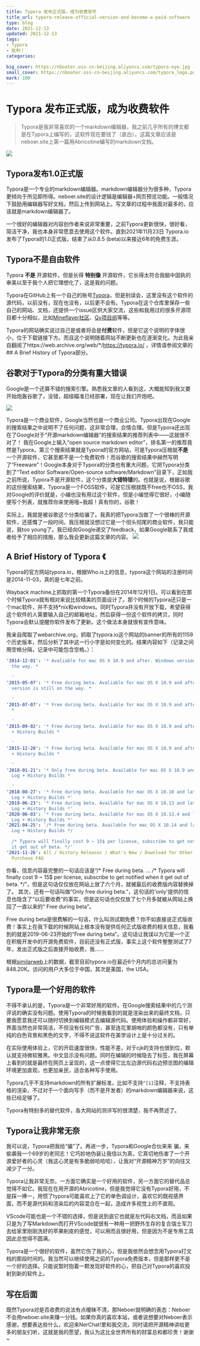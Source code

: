 ```yaml
---
title: Typora 发布正式版，成为收费软件
title_url: typora-release-official-version-and-become-a-paid-software
type: blog
date: 2021-12-13
updated: 2021-12-13
tags: 
- Typora
- 批判！
categories:

big_cover: https://nboater.oss-cn-beijing.aliyuncs.com/typora-eye.jpg
small_cover: https://nboater.oss-cn-beijing.aliyuncs.com/typora_logo.png
mark: 100
---
```

# Typora 发布正式版，成为收费软件
> Typora是我非常喜欢的一个markdown编辑器，我之前几乎所有的博文都是在Typora上编写的，这软件现在要钱了（直白）。这篇文章应该是neboer.site上第一篇用Abricotine编写的markdown文档。

![](https://nboater.oss-cn-beijing.aliyuncs.com/typora-eye.jpg) 

## Typora发布1.0正式版

Typora是一个专业的markdown编辑器。markdown编辑器分为很多种，Typora更倾向于所见即所得。neboer.site的设计逻辑是编辑器+网页预览功能。一般情况下鼓励用编辑器写好文档，然后上传到网站上。写文章的过程中我面对最多的，应该就是markdown编辑器了。

一个很好的编辑器对内容创作者来说非常重要，之前Typora更新很快，很好看，简洁干净，我也本身非常愿意去使用这个软件。直到2021年11月23日 Typora.io发布了Typora的1.0正式版，结束了从0.8.5 (beta)以来接近6年的免费生涯。

## Typora不是自由软件

Typora **不是** 开源软件，但是长得 **特别像** 开源软件，它长得太符合我脑中固执的审美以至于我个人把它理想化了，这是我的问题。

Typora在GitHub上有一个自己的账号[Typora](https://github.com/typora)，但是别误会，这里没有这个软件的源代码，以前没有，现在也没有，以后更不会有。Typora在这个仓库里保存一些自己的网站、文档，还提供一个issue区供大家交流，这些和我用过的很多开源项目都十分相似，比如[Mineflayer社区](https://github.com/PrismarineJS/mineflayer)、[Qv项目组](https://github.com/Qv2ray/Qv2ray)等等。

Typora的网站确实说过自己是或者将会是**付费**软件，但是它这个说明的字体很小，位于下载链接下方。而且这个说明随着网站不断更新也在逐渐变化。为此我亲自翻阅了https://web.archive.org/web/\*/https://typora.io/ ，详情请参阅文章的## A Brief History of Typora部分。

## 谷歌对于Typora的分类有重大错误
Google是一个还算不错的搜索引擎。熟悉我文章的人看到这，大概能知到我又要开始炮轰谷歌了，没错，超级瞄准已经部署，现在让我们开炮吧。

![](https://nboater.oss-cn-beijing.aliyuncs.com/Typora%20Google%E6%90%9C%E7%B4%A2%E7%BB%93%E6%9E%9C%E6%88%AA%E5%9B%BE.png)

Typora是一个商业软件，Google当然也是一个商业公司。Typora出现在Google的搜索结果之中说明不了任何问题，这非常合理，合情合理。但是Typora还出现在了Google对于“开源markdown编辑器”的搜索结果的推荐列表中——这就很不对了！
我在Google上输入“open source markdown editor”，排名第一的推荐竟然是Typora，第三个搜索结果就是Typora的官方网站，可是Typora压根就**不是** 一个开源软件，它甚至都不是一个免费软件！而谷歌的搜索结果中赫然写明了“Freeware”！Google本身对于Typora的分类也有重大问题，它把Typora分类到了“Text editor Software/Open-source software/Markdown”目录下，正如我之前所说，Typora不是开源软件，这个分类是**大错特错**的。也就是说，根据谷歌的这份搜索结果，Typora是一个FOSS软件，可是它压根就既不free也不OSS，我对Google的评价就是，小编也没有用过这个软件，但是小编觉得它很好，小编随便写个列表，就推荐你来使用哦~我超！真有你的，谷歌！

实际上，我就是被谷歌这个分类给骗了。我真的把Typora当做了一个很棒的开源软件，还感慨了一段时间。我压根就没想过它是一个彻头彻尾的商业软件，我只能说，我too young了。我已经向Google递交了feedback，如果Google联系了我或者给予了相应的措施，那么我会更新这篇文章的内容。
![](https://nboater.oss-cn-beijing.aliyuncs.com/%E6%88%91%E5%90%91Google%E9%80%92%E4%BA%A4%E7%9A%84%E5%8F%8D%E9%A6%88.png)
## A Brief History of Typora 《

Typora的官方网站typora.io，根据Who.is上的信息，typora这个网站的注册时间是2014-11-03，真的是七年之前。

Wayback machine上抓取的第一个Typora备份在2014年12月1日。可以看到在那个时候Typora就有相对来说比较精美的页面设计了。那个时候的Typora还只是一个mac软件，并不支持\*nix和windows。同时Typora并没有开放下载，希望获得这个软件的人需要输入自己的邮箱地址，然后获得一份这个软件的拷贝，同时Typora会默认提醒你软件发布了更新。这个做法本身就很有宣传意味。

我亲自爬取了webarchive.org，抓取了typora.io这个网站的banner的所有的1159个历史版本，然后分析了其中这一行小字是如何变化的。结果内容如下（记录之间用空格分隔，记录中可能包含空格。）：
```yaml
'2014-12-01': '* Avaliable for mac OS X 10.9 and after. Windows version is still on
  the way. *

  '
'2015-05-07': '* Free during beta. Avaliable for mac OS X 10.9 and after. Windows
  version is still on the way. *

  '
'2015-07-07': '* Free during beta. Avaliable for mac OS X 10.9 and after. Change Log
  *

  '
'2015-09-02': '* Free during beta. Avaliable for mac OS X 10.9 and after. Change Log
  + History Builds *

  '
'2015-12-28': '* Free during beta. Available for mac OS X 10.9 and after. Change Log
  + History Builds *

  '
'2018-01-21': '* Only free during beta. Available for mac OS X 10.9 and later. Change
  Log + History Builds *

  '
'2018-08-27': '* Free during beta. Available for mac OS X 10.10 and later. Change
  Log + History Builds *'
'2019-06-23': '* Free during beta. Available for mac OS X 10.13 and later. Change
  Log + History Builds *'
'2020-06-03': '* Free during beta. Available for mac OS X 10.13.4 and later. Change
  Log + History Builds *'
'2021-04-25': '/* Free during beta. Available for mac OS X 10.14 and later. Change
  Log + History Builds */

  /* Typora will finally cost 9 ~ 15$ per license, subscribe to get notified when
  it get out of beta. */'
'2021-11-26': All / History Releases / What's New / Download for Other Platforms /
  Purchase FAQ
```
你看，信息内容最完整的一句话应该是“/\* Free during beta. ...  \/* Typora will finally cost 9 ~ 15$ per license, subscribe to get notified when  it get out of beta. \*/”，但是这句话仅仅放在网站上放了六个月，就被最后的收费版内容替换掉了。
其次，还有一句话叫做“Only free during beta.”，这句话的'only'提供的信息也隐含了“以后要收费”的事实，但是这句话也仅仅放了七个月多就被从网站上换回了一直以来的“ Free during beta”。

Free during beta是很费解的一句话，什么叫测试期免费？你不如直接说正式版收费！事实上在我下载的时候网站上根本没有提供任何正式版收费的相关信息，我看到的就是2019-06-23开始的“Free during beta”。这句话让我误以为它是一个正在积极开发中的开源免费软件，目前还没有正式版，事实上这个软件整整测试了7年，发出正式版之后直接开始收费，我……

根据[similarweb](https://www.similarweb.com/zh/website/typora.io/#overview)上的数据，截至目前typora.io在最近6个月内的总访问量为848.20K。访问的用户大多位于中国，其次是美国，the USA。

## Typora是一个好用的软件
不得不承认的是，Typora是一个非常好用的软件。在Google搜索结果中的几个测评说的确实没有问题。使用Typora的时候我看到的就是渲染出来的最终文档，只要我愿意我还可以随时切换到编辑模式去编辑源代码。使用体验和操作都非常好，界面当然也非常简洁，不但没有任何广告，甚至连花里胡哨的颜色都没有，只有单纯的白色背景和黑色的文字，不得不说这软件在美学设计上是十分过关的。

在实际使用体验上，它的开启速度很快，性能不差，对于cjk的支持也很到位，默认就支持微软雅黑。中文显示没有问题。同时在编辑的时候隐去了标签，我在屏幕上看到的就是最终在网页上呈现的，这一点使得它比左边源代码右边预览图的编辑环境更加直观，也更加亲民，适合各种写手使用。

Typora几乎不支持markdown的所有扩展标准，比如不支持`^[1]`注释，不支持表格的渲染，不过对于一个面向写手（而不是开发者）的markdown编辑器来说，这些已经足够了。

Typora有特别多的替代软件，各大网站的测评写的很清楚，我不再赘述了。

## Typora让我非常无奈
我可以说，Typora把我给“骗”了。再进一步，Typora和Google合伙来来 骗，来 偷袭我一个69岁的老同志！它巧妙地伪装让我信以为真，它真切地伤害了一个开源爱好者的心灵（我这心灵是有多脆弱哈哈哈），让我对“开源精神万岁”的向往又减少了一分。

Typora让我非常无奈。一方面它确实是一个好用的软件，另一方面它的替代品总觉得不如它。我现在在用开源的Abricotine，但是我觉得它没有Typora好用，不是踩一捧一，用惯了typora可能喜欢上了它的单色调设计，喜欢它的既视感界面，而不是源代码和渲染后的内容混合在一起，造成许多视觉上的不直观。

VScode可能也是一个不错的选择，但是说到底它也就是左代码右文档，而且如果只是为了写Markdown而打开VScode就很有一种用一把野外生存的复合瑞士军刀去给家里刚刚洗好的苹果削皮的感觉，可以用而且很好用，但是因为不是专用工具因此总觉得不圆满。

Typora是一个很好的软件，虽然它伤了我的心，但是我依然会想念用Typora打文档的那段时间的。我当然可以继续使用之前的Typora免费版本，但是那样更不是一个好的选择。只能说暂时抱着一颗发现好软件的心，把自己对Typora的喜欢投射到新的软件上。
## 写在后面
既然Typora对是否收费的说法有点暧昧不清，那Neboer就明确的表态：Neboer不会用neboer.site来赚一分钱。如果你真的喜欢本站，或者说想要对Neboer表示感谢，想要表达些什么，欢迎来NerChat!里和我交流，同时请把开源精神讲给更多的朋友们听，这就是我的愿望，我认为这比全世界所有的财富总和都珍贵！谢谢~

